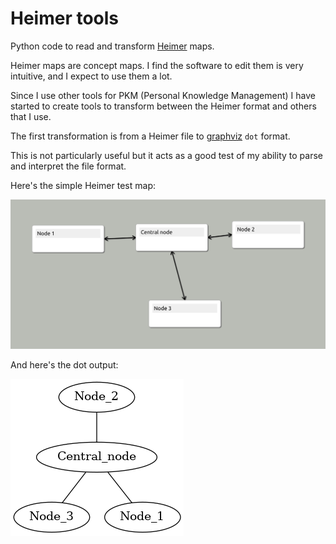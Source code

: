 # Heimer tools

Python code to read and transform [Heimer](https://github.com/juzzlin/Heimer) maps.

Heimer maps are concept maps. I find the software to edit them is very intuitive, and I expect to use them a lot.

Since I use other tools for PKM (Personal Knowledge Management) I have started to create tools to transform between 
the Heimer format and others that I use.

The first transformation is from a Heimer file to [graphviz]() `dot` format.

This is not particularly useful but it acts as a good test of my ability to parse and interpret the file format.

Here's the simple Heimer test map:

![Heimer](docs/img/test.png)

And here's the dot output:

![Dot output](docs/img/test-dot-out.png)